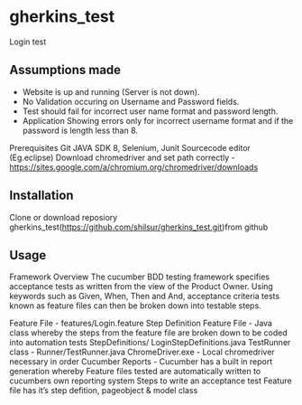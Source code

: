 # gherkins_test

Login test 
## Assumptions made
- Website is up and running (Server is not down).
- No Validation occuring on Username and Password fields. 
- Test should fail for incorrect user name format and password length.
- Application Showing errors only for incorrect username format and if the password is length less than 8.

Prerequisites
Git
JAVA SDK 8, Selenium, Junit
Sourcecode editor (Eg.eclipse)
Download chromedriver and set path correctly -  https://sites.google.com/a/chromium.org/chromedriver/downloads
 

## Installation
Clone or download reposiory gherkins_test(https://github.com/shilsur/gherkins_test.git)from github
## Usage
Framework Overview
The cucumber BDD testing framework specifies acceptance tests as written from the view of the Product Owner. Using keywords such as Given, When, Then and And, acceptance criteria tests known as feature files can then be broken down into testable steps.   

Feature File - features/Login.feature
Step Definition Feature File - Java class whereby the steps from the feature file are broken down to be coded into automation tests
StepDefinitions/ LoginStepDefinitions.java
TestRunner class - Runner/TestRunner.java
ChromeDriver.exe - Local chromedriver necessary in order
Cucumber Reports - Cucumber has a built in report generation whereby Feature files tested are automatically written to cucumbers own reporting system
Steps to write an acceptance test
Feature file has it’s step defition, pageobject & model class
              
  

   
   



